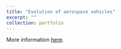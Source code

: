 ```yaml
---
title: "Evolution of aerospace vehicles"
excerpt: ""
collection: portfolio
---
```

More information [here](https://didattica.polito.it/pls/portal30/gap.pkg_guide.viewGap?p_cod_ins=01OQDLZ&p_a_acc=2023&p_header=S&p_lang=&multi=N "Polito").

